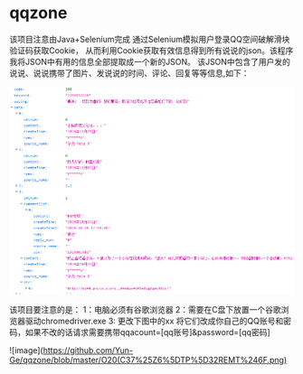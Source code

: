 # qqzone

该项目注意由Java+Selenium完成 通过Selenium模拟用户登录QQ空间破解滑块验证码获取Cookie，
从而利用Cookie获取有效信息得到所有说说的json。该程序我将JSON中有用的信息全部提取成一个新的JSON。
该JSON中包含了用户发的说说、说说携带了图片、发说说的时间、评论、回复等等信息,如下：

![image](https://github.com/Yun-Ge/qqzone/blob/master/G2%24QQ3%24TO3POCN%60BXM0WPWC.png)

该项目要注意的是：
  1：电脑必须有谷歌浏览器
  2：需要在C盘下放置一个谷歌浏览器驱动chromedriver.exe
  3: 更改下图中的xx 将它们改成你自己的QQ账号和密码，如果不改的话请求需要携带qqacount=[qq账号]&password=[qq密码]
  
![image](https://github.com/Yun-Ge/qqzone/blob/master/O20(C37%25Z6%5DTP%5D32REMT%246F.png)
 
